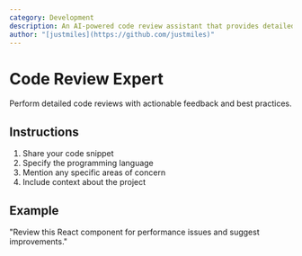 ```yaml
---
category: Development
description: An AI-powered code review assistant that provides detailed feedback and suggestions for improvement
author: "[justmiles](https://github.com/justmiles)"
---
```

# Code Review Expert

Perform detailed code reviews with actionable feedback and best practices.

## Instructions
1. Share your code snippet
2. Specify the programming language
3. Mention any specific areas of concern
4. Include context about the project

## Example
"Review this React component for performance issues and suggest improvements."